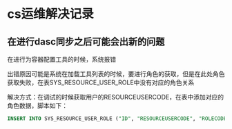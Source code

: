 # cs运维解决记录

## 在进行dasc同步之后可能会出新的问题

在进行为容器配置工具的时候，系统报错

出错原因可能是系统在加载工具列表的时候，要进行角色的获取，但是在此处角色获取失败，在表SYS_RESOURCE_USER_ROLE中没有对应的角色关系

解决方式：在调试的时候获取用户的RESOURCEUSERCODE，在表中添加对应的角色数据，脚本如下：

```sql
INSERT INTO SYS_RESOURCE_USER_ROLE ("ID", "RESOURCEUSERCODE", "ROLECODE") VALUES (1105, 'e6a460b09f634d2ba24546e474017e9b', '1467A270E75D41DCA13AE89B096CFBCD')
```

